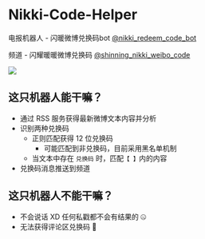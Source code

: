 # Nikki-Code-Helper

电报机器人 - 闪暖微博兑换码bot [@nikki_redeem_code_bot](https://t.me/nikki_redeem_code_bot)

频道 - 闪耀暖暖微博兑换码 [@shinning_nikki_weibo_code](https://t.me/shinning_nikki_weibo_code)

[![](https://img.shields.io/badge/dynamic/xml?color=blue&label=闪耀暖暖微博兑换码&logo=telegram&query=%2Fhtml%2Fbody%2Fdiv%5B2%5D%2Fdiv%5B2%5D%2Fdiv%2Fdiv%5B3%5D&url=https%3A%2F%2Ft.me%2Fshinning_nikki_weibo_code)](https://t.me/shinning_nikki_weibo_code)

## 这只机器人能干嘛？

- 通过 RSS 服务获得最新微博文本内容并分析
- 识别两种兑换码
  - 正则匹配获得 12 位兑换码
    - 可能匹配到非兑换码，目前采用黑名单机制
  - 当文本中存在 `兑换码` 时，匹配`【 】`内的内容
- 兑换码消息推送到频道

## 这只机器人不能干嘛？

- 不会说话 XD 任何私戳都不会有结果的 🤐
- 无法获得评论区兑换码 🤧